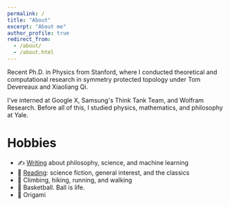 ```yaml
---
permalink: /
title: "About"
excerpt: "About me"
author_profile: true
redirect_from: 
  - /about/
  - /about.html
---
```


Recent Ph.D. in Physics from Stanford, where I conducted theoretical and computational research in symmetry protected topology under Tom Devereaux and Xiaoliang Qi. 

I've interned at Google X, Samsung's Think Tank Team, and Wolfram Research. Before all of this, I studied physics, mathematics, and philosophy at Yale.

Hobbies
======
* ✍️ <a href="/year-archive/" target="_blank" text-center>Writing</a> about philosophy, science, and machine learning
* 📖 <a href="/reading/" target="_blank" text-center>Reading</a>: science fiction, general interest, and the classics
* 🏃 Climbing, hiking, running, and walking
* 🏀 Basketball. Ball is life.
* 🎨 Origami


